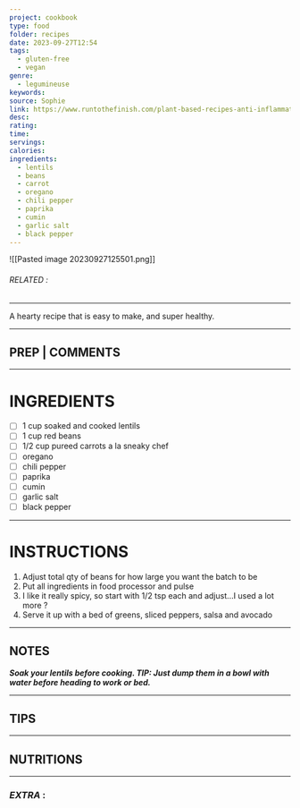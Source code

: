 ```yaml
---
project: cookbook
type: food
folder: recipes
date: 2023-09-27T12:54
tags:
  - gluten-free
  - vegan
genre:
  - legumineuse
keywords: 
source: Sophie
link: https://www.runtothefinish.com/plant-based-recipes-anti-inflammatory-foods/
desc: 
rating: 
time: 
servings: 
calories: 
ingredients:
  - lentils
  - beans
  - carrot
  - oregano
  - chili pepper
  - paprika
  - cumin
  - garlic salt
  - black pepper
---
```


![[Pasted image 20230927125501.png]]
###### *RELATED* : 
---
A hearty recipe that is easy to make, and super healthy.

---
## PREP | COMMENTS



---
# INGREDIENTS

- [ ] 1 cup soaked and cooked lentils
- [ ] 1 cup red beans
- [ ] 1/2 cup pureed carrots a la sneaky chef
- [ ] oregano
- [ ] chili pepper
- [ ] paprika
- [ ] cumin
- [ ] garlic salt
- [ ] black pepper

---
# INSTRUCTIONS

1. Adjust total qty of beans for how large you want the batch to be
2. Put all ingredients in food processor and pulse
3. I like it really spicy, so start with 1/2 tsp each and adjust…I used a lot more ?
4. Serve it up with a bed of greens, sliced peppers, salsa and avocado

---
## NOTES

**_Soak your lentils before cooking. TIP: Just dump them in a bowl with water before heading to work or bed._**


---
## TIPS



---
## NUTRITIONS



---
### *EXTRA* :



